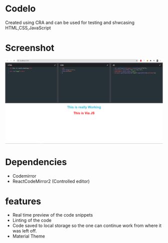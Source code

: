 # CodeIo

Created using CRA and can be used for testing and shwcasing HTML,CSS,JavaScript

# Screenshot

<img src="/screenshots/sam.png" alt="Sample image" />

# Dependencies

- Codemirror
- ReactCodeMirror2 (Controlled editor)

# features

- Real time preview of the code snippets
- Linting of the code
- Code saved to local storage so the one can continue work from where it was left off.
- Material Theme
